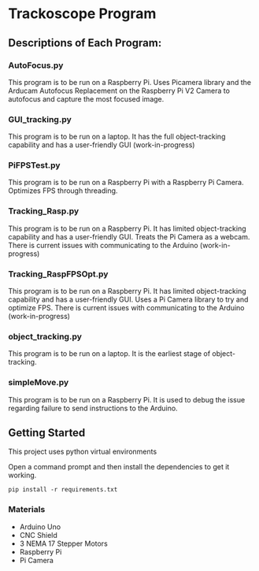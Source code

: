 # Trackoscope Program
  
## Descriptions of Each Program:

### AutoFocus.py
This program is to be run on a Raspberry Pi. Uses Picamera library and the Arducam Autofocus Replacement on the Raspberry Pi V2 Camera to autofocus and capture the most focused image.

### GUI_tracking.py
This program is to be run on a laptop. It has the full object-tracking capability and has a user-friendly GUI (work-in-progress)

### PiFPSTest.py
This program is to be run on a Raspberry Pi with a Raspberry Pi Camera. Optimizes FPS through threading.

### Tracking_Rasp.py
This program is to be run on a Raspberry Pi. It has limited object-tracking capability and has a user-friendly GUI. Treats the Pi Camera as a webcam. There is current issues with communicating to the Arduino (work-in-progress)

### Tracking_RaspFPSOpt.py
This program is to be run on a Raspberry Pi. It has limited object-tracking capability and has a user-friendly GUI. Uses a Pi Camera library to try and optimize FPS. There is current issues with communicating to the Arduino (work-in-progress)

### object_tracking.py
This program is to be run on a laptop. It is the earliest stage of object-tracking.

### simpleMove.py
This program is to be run on a Raspberry Pi. It is used to debug the issue regarding failure to send instructions to the Arduino.

## Getting Started
This project uses python virtual environments

Open a command prompt and then install the dependencies to get it working.

    pip install -r requirements.txt
    
    
### Materials
* Arduino Uno
* CNC Shield
* 3 NEMA 17 Stepper Motors
* Raspberry Pi
* Pi Camera


